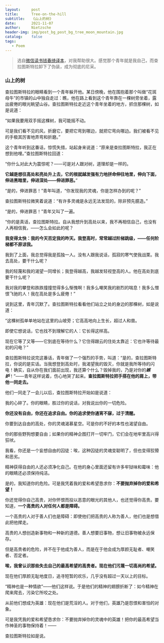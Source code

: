 ```yaml
---
layout:     post
title:      Tree-on-the-hill
subtitle:   《山上的树》
date:       2021-11-07
author:     Nietzsche
header-img: img/post_bg_post_bg_tree_moon_mountain.jpg
catalog:    false
tags:
   - Poem
---
```


> 选自[微信读书钱春绮译本](https://weread.qq.com/web/reader/d5632b5071a6840bd56401bkc51323901dc51ce410c121b)，对我帮助很大。感觉那个青年就是我自己，而查拉图斯特拉卸下了伪装，成为彻底的尼采。

### 山上的树

查拉图斯特拉的眼睛看到一个青年躲开他。某日傍晚，他在围抱着那个叫做“花斑母牛”的市镇的山中独自走过：瞧，他在路上看到这个青年靠在一棵树旁坐着，露出疲倦的眼光眺望山谷。查拉图斯特拉走近这个青年坐着的地方，抓住那棵树，如是说道：

“如果我要用双手摇这棵树，我可能摇不动。

可是我们看不见的风，折磨它，要把它弯到哪边，就把它弯向哪边。我们被看不见的手极其厉害地弄弯和折磨。”

这个青年听到这番话，惊慌失措，站起身来说道：“原来是查拉图斯特拉，我正在想到他哩。”查拉图斯特拉回道：

“你什么对此大为震惊呢？——可是对人跟对树，道理却是一样的。

**它越是想往高处和亮处升上去，它的根就越发强有力地拼命伸往地里，伸向下面，伸进黑暗里，伸进深处——伸进罪恶。**”

“是的，伸进罪恶！”青年叫道，“你发现我的灵魂，你是怎样办到的呢？”

查拉图斯特拉微笑着说道：“有许多灵魂是永远无法发现的，除非预先臆造。”

“是的，伸进罪恶！”青年又叫了一遍。

“你的是真话，查拉图斯特拉。自从我想升到高处以来，我不再相信自己，也没有人再相信我，——怎么会如此的呢？

**我变得太快：我的今天否定我的昨天。我登高时，常常越过阶梯跳级，——任何阶梯都不原谅我。**

我到了上面，我总觉得我是孤独一人。没有人跟我说话，孤寂的寒气使我战栗。我去高处，要干什么呢？

我的轻蔑和我的渴望一同增长；我登得越高，我越发轻视登高的人。他在高处到底要干什么呢？

我对我的攀登和跌跌撞撞觉得多么惭愧啊！我多么嘲笑我的剧烈的喘息！我多么憎恨飞驰的人！我在高处是多么疲倦！”

说到这里，青年沉默了。查拉图斯特拉看看他们站立之处的身边的那棵树，如是说道：

“这棵树孤单单地站在这里的山坡旁；它高高地向上生长，超过人和兽。

即使它想说话，它也找不到理解它的人：它长得这样高。

现在它等了又等——它到底在等待什么？它住得跟云的住处太靠近：它也许等待最初的闪电？”

查拉图斯特拉说完这番话，青年做了一个强烈的手势，叫道：“是的，查拉图斯特拉，你说的是实话。当我想登到高处时，我渴望我的毁灭，你就是我所等待的闪电！确实，自从你在我们面前出现，我还算个什么？毁掉我的，乃是对你的***嫉妒***！”——青年这样说着，伤心地哭了起来。**查拉图斯特拉把手搭在他的肩上，带他一同走去。**

他们一同走了一会儿以后，查拉图斯特拉开始如是说道：

我的心碎了。你的眼睛，胜过你的说话，对我说出你的一切危险。

**你还没有自由，你还在追求自由。你的追求使你通宵不寐，过于清醒。**

你要到达自由的高处，你的灵魂渴慕星空。可是你的不好的本性也渴望自由。

你的那些野狗想要自由；如果你的精神企图打开一切牢门，它们会在地牢里高兴得狂吠。

我看，你还是一个妄想自由的囚徒：唉，这种囚徒的灵魂变聪明了，但也变得狡猾和恶劣。

精神获得自由的人还必须净化自己。在他的身心里面还留有许多牢狱味和霉味：他的眼睛还必须保持纯洁。

是的，我知道你的危险。可是我凭着我的爱和希望恳求你：**不要抛弃掉你的爱和希望！**

你还觉得你自己高贵，对你怀恨而投以恶意的眼光的其他人，也还觉得你高贵。要知道，**一个高贵的人对任何人都是障碍。**

一个高贵的人对于善人们也是障碍：即使他们把高贵的人称为善人，他们也是想借此把他撵走。

高贵的人想创造新事物和一种新的道德。善人想要旧事物，想让旧事物被永远保存。

但是高贵者的危险，并不在于他成为善人，而是在于他会成为厚颜无耻者、嘲笑者、否定者。

**唉，我曾认识那些失去自己的最高希望的高贵者。现在他们污蔑一切高尚的希望。**

现在他们厚颜无耻地度日，追寻短暂的欢乐，几乎没有超过一天以上的目标。

“精神也是一种情欲”——他们这样说。于是他们的精神的翅膀折断了：如今精神在爬来爬去，污染它所咬之处。

从前他们想成为英雄：现在他们是荒淫的人。对于他们，英雄乃是怨恨和害怕的对象。

可是我凭我的爱和希望恳求你：不要抛弃掉你的灵魂中的英雄！把你的最高希望当作神圣的事物保持着！——



查拉图斯特拉如是说。
